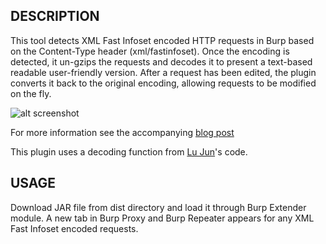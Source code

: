 ## DESCRIPTION

This tool detects XML Fast Infoset encoded HTTP requests in Burp based on the Content-Type header (xml/fastinfoset). Once the encoding is detected, it un-gzips the requests and decodes it to present a text-based readable user-friendly version.  After a request has been edited, the plugin converts it back to the original encoding, allowing requests to be modified on the fly.

![alt screenshot](https://image.ibb.co/jTZxmF/xmlfastinfoset.png)

For more information see the accompanying [blog post](https://blog.gdssecurity.com/labs/2017/10/10/pentesting-fast-infoset-based-web-applications-with-burp.html)

This plugin uses a decoding function from [Lu Jun](https://github.com/luj1985/albatross)'s code.

## USAGE

Download JAR file from dist directory and load it through Burp Extender module.
A new tab in Burp Proxy and Burp Repeater appears for any XML Fast Infoset encoded requests.
